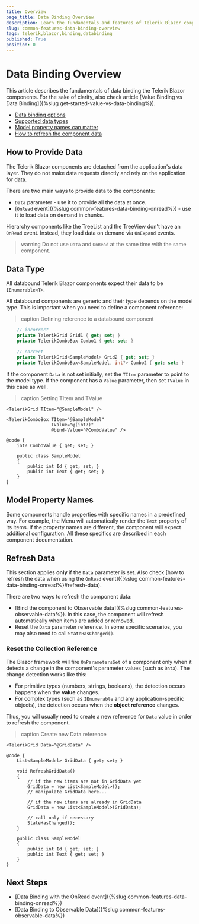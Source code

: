 ```yaml
---
title: Overview
page_title: Data Binding Overview
description: Learn the fundamentals and features of Telerik Blazor component data binding.
slug: common-features-data-binding-overview
tags: telerik,blazor,binding,databinding
published: True
position: 0
---
```


# Data Binding Overview

This article describes the fundamentals of data binding the Telerik Blazor components. For the sake of clarity, also check article [Value Binding vs Data Binding]({%slug get-started-value-vs-data-binding%}).

* [Data binding options](#how-to-provide-data)
* [Supported data types](#data-type)
* [Model property names can matter](#model-property-names)
* [How to refresh the component data](#refresh-data)


## How to Provide Data

The Telerik Blazor components are detached from the application's data layer. They do not make data requests directly and rely on the application for data.

There are two main ways to provide data to the components:

* `Data` parameter - use it to provide all the data at once.
* [`OnRead` event]({%slug common-features-data-binding-onread%}) - use it to load data on demand in chunks. 

Hierarchy components like the TreeList and the TreeView don't have an `OnRead` event. Instead, they load data on demand via `OnExpand` events.

>warning Do not use `Data` and `OnRead` at the same time with the same component.


## Data Type

All databound Telerik Blazor components expect their data to be `IEnumerable<T>`.

All databound components are generic and their type depends on the model type. This is important when you need to define a component reference:

>caption Defining reference to a databound component

<div class="skip-repl"></div>

````CS
    // incorrect
    private TelerikGrid Grid1 { get; set; }
    private TelerikComboBox Combo1 { get; set; }

    // correct
    private TelerikGrid<SampleModel> Grid2 { get; set; }
    private TelerikComboBox<SampleModel, int?> Combo2 { get; set; }
````

If the component `Data` is not set initially, set the `TItem` parameter to point to the model type. If the component has a `Value` parameter, then set `TValue` in this case as well.

>caption Setting TItem and TValue

<div class="skip-repl"></div>

````CSHTML
<TelerikGrid TItem="@SampleModel" />

<TelerikComboBox TItem="@SampleModel"
                 TValue="@(int?)"
                 @bind-Value="@ComboValue" />

@code {
    int? ComboValue { get; set; }

    public class SampleModel
    {
        public int Id { get; set; }
        public int Text { get; set; }
    }
}
````

## Model Property Names

Some components handle properties with specific names in a predefined way. For example, the Menu will automatically render the `Text` property of its items. If the property names are different, the component will expect additional configuration. All these specifics are described in each component documentation.


## Refresh Data

This section applies **only** if the `Data` parameter is set. Also check [how to refresh the data when using the `OnRead` event]({%slug common-features-data-binding-onread%}#refresh-data).

There are two ways to refresh the component data:

* [Bind the component to Observable data]({%slug common-features-observable-data%}). In this case, the component will refresh automatically when items are added or removed.
* Reset the `Data` parameter reference. In some specific scenarios, you may also need to call `StateHasChanged()`.

### Reset the Collection Reference

The Blazor framework will fire `OnParametersSet` of a component only when it detects a change in the component's parameter values (such as `Data`). The change detection works like this:

* For primitive types (numbers, strings, booleans), the detection occurs happens when the **value** changes.
* For complex types (such as `IEnumerable` and any application-specific objects), the detection occurs when the **object reference** changes.

Thus, you will usually need to create a new reference for `Data` value in order to refresh the component.

>caption Create new Data reference

<div class="skip-repl"></div>

````CSHTML
<TelerikGrid Data="@GridData" />

@code {
    List<SampleModel> GridData { get; set; }

    void RefreshGridData()
    {
        // if the new items are not in GridData yet
        GridData = new List<SampleModel>();
        // manipulate GridData here...

        // if the new items are already in GridData
        GridData = new List<SampleModel>(GridData);

        // call only if necessary
        StateHasChanged();
    }

    public class SampleModel
    {
        public int Id { get; set; }
        public int Text { get; set; }
    }
}
````


## Next Steps

* [Data Binding with the OnRead event]({%slug common-features-data-binding-onread%})
* [Data Binding to Observable Data]({%slug common-features-observable-data%})
